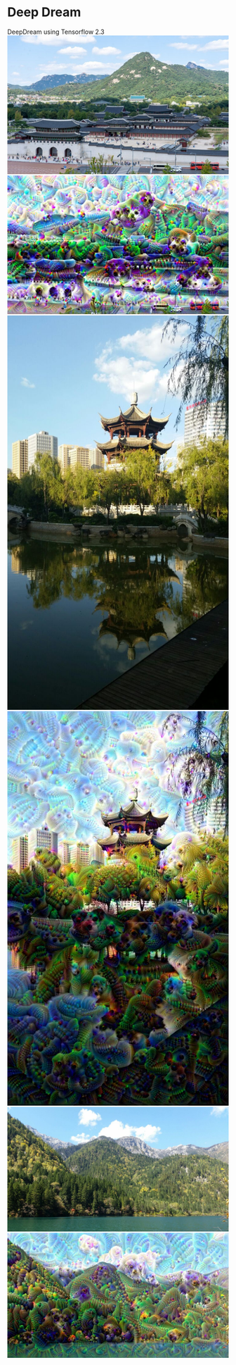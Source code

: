 # Deep Dream
DeepDream using Tensorflow 2.3<br>
![](./examples/gyeongbokgung_palace_seoul_korea.jpg) ![](./examples/gyeongbokgung_palace_seoul_korea_output.jpg)
![](examples/china2.jpg) ![](examples/china2_output.jpg)
![](examples/china1.jpg) ![](examples/china1_output.jpg)
